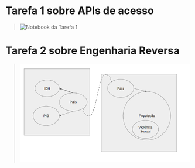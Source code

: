 # Tarefa 1 sobre APIs de acesso

> ![Notebook da Tarefa 1](notebook/notebookLab01.ipynb)

# Tarefa 2 sobre Engenharia Reversa

> ![Diagrama de Orquestração](images/imagem01.png)
